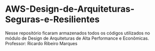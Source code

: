 # AWS-Design-de-Arquiteturas-Seguras-e-Resilientes
Nesse repositório ficaram armazenados todos os códigos utilizados no módulo de Design de Arquiteturas de Alta Performance e Econômicas.  Professor: Ricardo Ribeiro Marques
